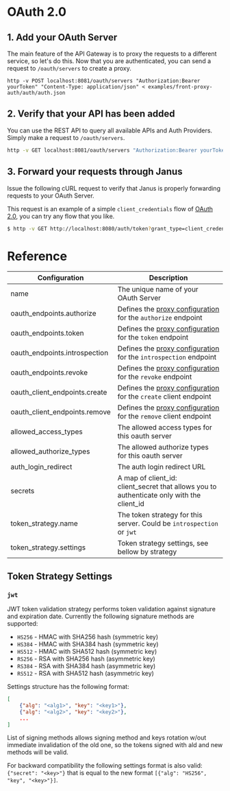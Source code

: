 # OAuth 2.0


## 1. Add your OAuth Server

The main feature of the API Gateway is to proxy the requests to a different service, so let's do this.
Now that you are authenticated, you can send a request to `/oauth/servers` to create a proxy.

```
http -v POST localhost:8081/oauth/servers "Authorization:Bearer yourToken" "Content-Type: application/json" < examples/front-proxy-auth/auth/auth.json
```

## 2. Verify that your API has been added

You can use the REST API to query all available APIs and Auth Providers. Simply make a request to `/oauth/servers`.

```bash
http -v GET localhost:8081/oauth/servers "Authorization:Bearer yourToken" "Content-Type: application/json"
```

## 3. Forward your requests through Janus

Issue the following cURL request to verify that Janus is properly forwarding
requests to your OAuth Server.

This request is an example of a simple `client_credentials` flow of [OAuth 2.0](), you can try any flow that you like.

```bash
$ http -v GET http://localhost:8080/auth/token?grant_type=client_credentials "Authorization: Basic YourBasicToken"
```

# Reference

| Configuration                 | Description                                                                               |
|-------------------------------|-------------------------------------------------------------------------------------------|
| name                          | The unique name of your OAuth Server                                                      |
| oauth_endpoints.authorize     | Defines the [proxy configuration](/docs/config/proxy.md) for the `authorize` endpoint     |
| oauth_endpoints.token         | Defines the [proxy configuration](/docs/config/proxy.md) for the `token` endpoint         |
| oauth_endpoints.introspection | Defines the [proxy configuration](/docs/config/proxy.md) for the `introspection` endpoint |
| oauth_endpoints.revoke        | Defines the [proxy configuration](/docs/config/proxy.md) for the `revoke` endpoint        |
| oauth_client_endpoints.create | Defines the [proxy configuration](/docs/config/proxy.md) for the `create` client endpoint |
| oauth_client_endpoints.remove | Defines the [proxy configuration](/docs/config/proxy.md) for the `remove` client endpoint |
| allowed_access_types          | The allowed access types for this oauth server                                            |
| allowed_authorize_types       | The allowed authorize types for this oauth server                                         |
| auth_login_redirect           | The auth login redirect URL                                                               |
| secrets                       | A map of client_id: client_secret that allows you to authenticate only with the client_id |
| token_strategy.name           | The token strategy for this server. Could be `introspection` or `jwt`                           |
| token_strategy.settings       | Token strategy settings, see bellow by strategy              |

## Token Strategy Settings

### `jwt`

JWT token validation strategy performs token validation against signature and expiration date. Currently the following
signature methods are supported:
 
* `HS256` - HMAC with SHA256 hash (symmetric key)
* `HS384` - HMAC with SHA384 hash (symmetric key)
* `HS512` - HMAC with SHA512 hash (symmetric key)
* `RS256` - RSA with SHA256 hash (asymmetric key)
* `RS384` - RSA with SHA384 hash (asymmetric key)
* `RS512` - RSA with SHA512 hash (asymmetric key)

Settings structure has the following format:

```json
[
    {"alg": "<alg1>", "key": "<key1>"},
    {"alg": "<alg2>", "key": "<key2>"},
    ...
]
```

List of signing methods allows signing method and keys rotation w/out immediate invalidation of the old one, so the
tokens signed with ald and new methods will be valid.

For backward compatibility the following settings format is also valid: `{"secret": "<key>"}` that is equal to the
new format `[{"alg": "HS256", "key", "<key>"}]`.
